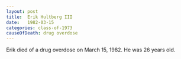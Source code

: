 ```yaml
---
layout: post
title:  Erik Hultberg III
date:   1982-03-15
categories: class-of-1973
causeOfDeath: drug overdose
---
```

Erik died of a drug overdose on March 15, 1982.  He was 26 years old.

